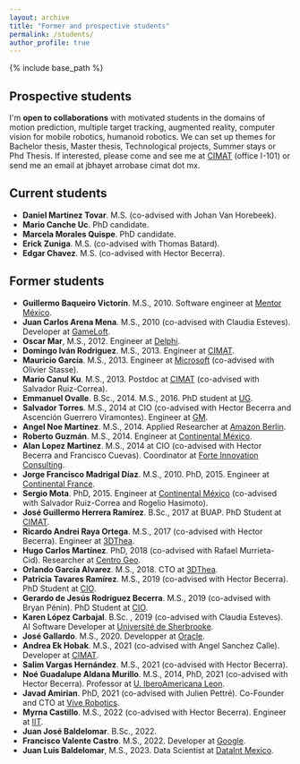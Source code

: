 ```yaml
---
layout: archive
title: "Former and prospective students"
permalink: /students/
author_profile: true
---
```


{% include base_path %}

## Prospective students

I'm **open to collaborations** with motivated students in the domains of motion prediction, multiple target tracking, augmented reality, computer vision for mobile robotics, humanoid robotics. We can set up themes for Bachelor thesis, Master thesis, Technological projects, Summer stays or Phd Thesis. If interested, please come and see me at [CIMAT](https://www.cimat.mx) (office I-101) or send me an email at jbhayet arrobase cimat dot mx.

## Current students

* **Daniel Martinez Tovar**. M.S. (co-advised with Johan Van Horebeek).
* **Mario Canche Uc**. PhD candidate.
* **Marcela Morales Quispe**. PhD candidate.
* **Erick Zuniga**. M.S. (co-advised with Thomas Batard).
* **Edgar Chavez**. M.S. (co-advised with Hector Becerra).

## Former students

* **Guillermo Baqueiro Victorín**. M.S., 2010. Software engineer at [Mentor México](https://www.mentors.mx/).
* **Juan Carlos Arena Mena**. M.S., 2010 (co-advised with Claudia Esteves). Developer at [GameLoft](http://www.gameloft.com/en).
* **Oscar Mar**, M.S., 2012. Engineer at [Delphi](https://www.delphiautoparts.com/gbr/es).
* **Domingo Iván Rodriguez**. M.S., 2013. Engineer at [CIMAT](https://www.cimat.mx).
* **Mauricio García**. M.S., 2013. Engineer at [Microsoft](https://www.microsoft.com/) (co-advised with Olivier Stasse).
* **Mario Canul Ku**. M.S., 2013. Postdoc at [CIMAT](https://www.cimat.mx)  (co-advised with Salvador Ruiz-Correa).
* **Emmanuel Ovalle**. B.Sc., 2014. M.S., 2016. PhD student at [UG](https://www3.ugto.mx/en/).
* **Salvador Torres**. M.S., 2014 at CIO (co-advised with Hector Becerra and Ascención Guerrero Viramontes). Engineer at [GM](https://www.gm.com.mx/).
* **Angel Noe Martínez**. M.S., 2014. Applied Researcher at [Amazon Berlin](https://www.amazon.science/locations/berlin).
* **Roberto Guzmán**. M.S., 2014. Engineer at [Continental México](https://www.continental.com/es-mx/).
* **Alan Lopez Martinez**. M.S., 2014 at CIO (co-advised with Hector Becerra and Francisco Cuevas). Coordinator at [Forte Innovation Consulting](https://forteinnovation.mx/).
* **Jorge Francisco Madrigal Díaz**. M.S., 2010. PhD, 2015. Engineer at [Continental France](https://www.continental.com/fr-fr/).
* **Sergio Mota**. PhD, 2015. Engineer at [Continental México](https://www.continental.com/es-mx/) (co-advised with Salvador Ruiz-Correa and Rogelio Hasimoto).
* **José Guillermo Herrera Ramírez**. B.Sc., 2017 at BUAP. PhD Student at [CIMAT](https://www.cimat.mx).
* **Ricardo Andrei Raya Ortega**. M.S., 2017 (co-advised with Hector Becerra). Engineer at [3DThea](https://www.3dthea.co/).
* **Hugo Carlos Martínez**. PhD, 2018 (co-advised with Rafael Murrieta-Cid). Researcher at [Centro Geo](https://www.centrogeo.org.mx/).
* **Orlando García Alvarez**. M.S., 2018. CTO at [3DThea](https://www.3dthea.co/).
* **Patricia Tavares Ramírez**. M.S., 2019 (co-advised with Hector Becerra). PhD Student at [CIO](https://www.cio.mx/).
* **Gerardo de Jesús Rodríguez Becerra**. M.S., 2019 (co-advised with Bryan Pénin). PhD Student at [CIO](https://www.cio.mx/).
* **Karen López Carbajal**. B.Sc. , 2019 (co-advised with Claudia Esteves). AI Software Developer at [Université de Sherbrooke](https://www.usherbrooke.ca/).
* **José Gallardo**. M.S., 2020. Developper at [Oracle](https://www.oracle.com/).
* **Andrea Ek Hobak**. M.S., 2021 (co-advised with Angel Sanchez Calle). Developer at [CIMAT](https://www.cimat.mx).
* **Salim Vargas Hernández**. M.S., 2021 (co-advised with Hector Becerra).
* **Noé Guadalupe Aldana Murillo**. M.S., 2014, PhD, 2021 (co-advised with Hector Becerra). Professor at [U. IberoAmericana Leon](https://www.iberoleon.mx/).
* **Javad Amirian**. PhD, 2021 (co-advised with Julien Pettré). Co-Founder and CTO at [Vive Robotics](https://www.linkedin.com/company/vive-robotics/?originalSubdomain=ca).
* **Myrna Castillo**. M.S., 2022 (co-advised with Hector Becerra). Engineer at [IIT](https://www.iit.it/).
* **Juan José Baldelomar**. B.Sc., 2022.
* **Francisco Valente Castro**. M.S., 2022. Developer at [Google](https://careers.google.com/).
* **Juan Luis Baldelomar**, M.S., 2023. Data Scientist at [DataInt Mexico](https://dataint.mx/).
